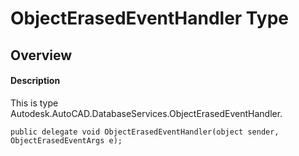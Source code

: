 # ObjectErasedEventHandler Type

## Overview

#### Description
This is type Autodesk.AutoCAD.DatabaseServices.ObjectErasedEventHandler.
```text
public delegate void ObjectErasedEventHandler(object sender, ObjectErasedEventArgs e);
```
